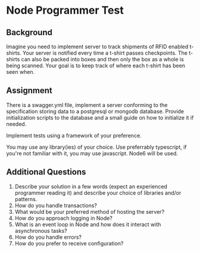 # Node Programmer Test

## Background

Imagine you need to implement server to track shipments of RFID enabled t-shirts. Your
server is notified every time a t-shirt passes checkpoints. The t-shirts can also be packed
into boxes and then only the box as a whole is being scanned. Your goal is to keep track
of where each t-shirt has been seen when.

## Assignment

There is a swagger.yml file, implement a server conforming to the specification storing
data to a postgresql or mongodb database. Provide initialization scripts to the database and a small
guide on how to initialize it if needed.

Implement tests using a framework of your preference.

You may use any library(ies) of your choice. Use preferrably typescript, if you're not
familiar with it, you may use javascript. Node6 will be used.

## Additional Questions

1. Describe your solution in a few words (expect an experienced programmer reading it) and describe
   your choice of libraries and/or patterns.
2. How do you handle transactions?
3. What would be your preferred method of hosting the server?
4. How do you approach logging in Node?
5. What is an event loop in Node and how does it interact with asynchronous tasks?
6. How do you handle errors?
7. How do you prefer to receive configuration?

